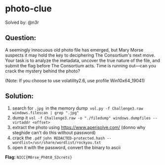 # photo-clue

Solved by: @n3r

## Question:
A seemingly innocuous old photo file has emerged, but Mary Morse suspects it may hold the key to deciphering The Consortium's next move. Your task is to analyze the metadata, uncover the true nature of the file, and submit the flag before The Consortium acts. Time is running out—can you crack the mystery behind the photo?

(Note: If you choose to use volatility2.6, use profile Win10x64_19041)

## Solution:
1. search for `.jpg `in the memory dump` vol.py -f Challenge3.raw windows.filescan | grep ".jpg"`
2. dump it `vol -f Challenge3.raw -o "./filedump" windows.dumpfiles --virtaddr <offset>`
3. extract the photo using https://www.aperisolve.com/ (donno why steghide can't do this without password)
4. crack the `.pdf` `john REDACTED-protected.hash --wordlist=/usr/share/wordlist/rockyou.txt`
5. open it with the password, convert the binary to ascii

**Flag:** `NICC{M0rse_Ph0t0_S3crets}`
